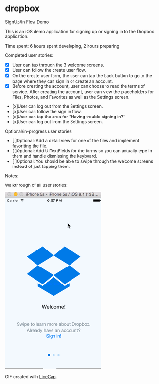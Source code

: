 # dropbox 

SignUp/In Flow Demo

This is an iOS demo application for signing up or signing in to the Dropbox application. 


Time spent: 6 hours spent developing, 2 hours preparing

Completed user stories:

* [x] User can tap through the 3 welcome screens.
* [x] User can follow the create user flow.
* [x] On the create user form, the user can tap the back button to go to the page where they can sign in or create an account.
* [x] Before creating the account, user can choose to read the terms of service.
After creating the account, user can view the placeholders for Files, Photos, and Favorites as well as the Settings screen.
* [x]User can log out from the Settings screen.
* [x]User can follow the sign in flow.
* [x]User can tap the area for "Having trouble signing in?"
* [x]User can log out from the Settings screen.

Optional/in-progress user stories:
* [ ]Optional: Add a detail view for one of the files and implement favoriting the file.
* [ ]Optional: Add UITextFields for the forms so you can actually type in them and handle dismissing the keyboard.
* [ ]Optional: You should be able to swipe through the welcome screens instead of just tapping them.
 
Notes:



Walkthrough of all user stories:

![Video Walkthrough](dropbox.gif)

GIF created with [LiceCap](http://www.cockos.com/licecap/).

